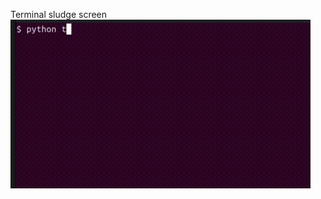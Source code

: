 Terminal sludge screen
<img src="https://github.com/jonzilinsky/pictures/blob/main/term_screensaver.gif?raw=true">
